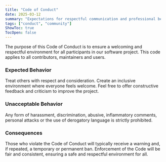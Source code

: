 ```yaml
---
title: "Code of Conduct"
date: 2025-03-12
summary: "Expectations for respectful communication and professional behavior"
tags: ["conduct", "community"]
ShowToc: true
TocOpen: false
---
```


The purpose of this Code of Conduct is to ensure a welcoming and respectful environment for all participants in our software project. This code applies to all contributors, maintainers and users.

### Expected Behavior

Treat others with respect and consideration. Create an inclusive environment where everyone feels welcome. Feel free to offer constructive feedback and criticism to improve the project.

### Unacceptable Behavior

Any form of harassment, discrimination, abusive, inflammatory comments, personal attacks or the use of derogatory language is strictly prohibited.

### Consequences

Those who violate the Code of Conduct will typically receive a warning and, if repeated, a temporary or permanent ban. Enforcement of the Code will be fair and consistent, ensuring a safe and respectful environment for all.
